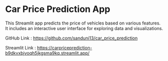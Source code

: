 # Car Price Prediction App #

This Streamlit app predicts the price of vehicles based on various features. It includes an interactive user interface for exploring data and visualizations.

GitHub Link : https://github.com/sanduni13/car_price_prediction

Streamlit Link : https://carpriceprediction-b9dkvxbjvoqh5jkgsma9kq.streamlit.app/
